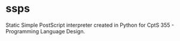 ssps
====

Static Simple PostScript interpreter created in Python for CptS 355 - Programming Language Design.
